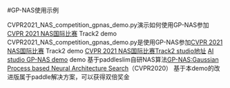 #GP-NAS使用示例

CVPR2021_NAS_competition_gpnas_demo.py演示如何使用GP-NAS参加[CVPR 2021 NAS国际比赛](https://www.cvpr21-nas.com/competition) Track2 demo
CVPR2021_NAS_competition_gpnas_demo.py是使用GP-NAS参加[CVPR 2021 NAS国际比赛](https://www.cvpr21-nas.com/competition) Track2 demo
[CVPR 2021 NAS国际比赛Track2 studio地址](https://aistudio.baidu.com/aistudio/competition/detail/71?lang=en)
[AI studio GP-NAS demo](https://aistudio.baidu.com/aistudio/projectdetail/1824958)
demo 基于paddleslim自研NAS算法[GP-NAS:Gaussian Process based Neural Architecture Search](https://openaccess.thecvf.com/content_CVPR_2020/papers/Li_GP-NAS_Gaussian_Process_Based_Neural_Architecture_Search_CVPR_2020_paper.pdf)（CVPR2020）
基于本demo的改进版属于paddle解决方案，可以获得双倍奖金
